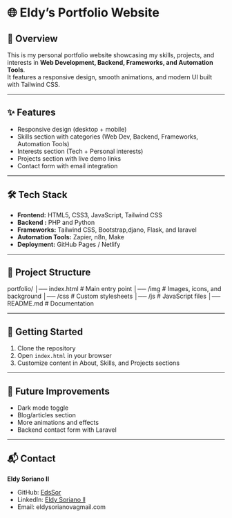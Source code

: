 # 🌐 Eldy’s Portfolio Website  

## 📌 Overview  
This is my personal portfolio website showcasing my skills, projects, and interests in **Web Development, Backend, Frameworks, and Automation Tools**.  
It features a responsive design, smooth animations, and modern UI built with Tailwind CSS.  

---

## ✨ Features  
- Responsive design (desktop + mobile)  
- Skills section with categories (Web Dev, Backend, Frameworks, Automation Tools)  
- Interests section (Tech + Personal interests)  
- Projects section with live demo links  
- Contact form with email integration  

---

## 🛠️ Tech Stack  
- **Frontend:** HTML5, CSS3, JavaScript, Tailwind CSS  
- **Backend :** PHP and Python
- **Frameworks:** Tailwind CSS, Bootstrap,djano, Flask, and laravel
- **Automation Tools:** Zapier, n8n, Make  
- **Deployment:** GitHub Pages / Netlify  

---

## 📂 Project Structure  
portfolio/
│── index.html # Main entry point
│── /img # Images, icons, and background
│── /css # Custom stylesheets
│── /js # JavaScript files
│── README.md # Documentation


---

## 🚀 Getting Started  
1. Clone the repository  
2. Open `index.html` in your browser  
3. Customize content in About, Skills, and Projects sections  

---

## 🔮 Future Improvements  
- Dark mode toggle  
- Blog/articles section  
- More animations and effects  
- Backend contact form with Laravel  

---

## 📬 Contact  
**Eldy Soriano II**  
- GitHub: [EdsSor](https://github.com/EdsSor)  
- LinkedIn: [Eldy Soriano ll](https://www.linkedin.com/in/eldysorianoll/)
- Email: eldysorianovagmail.com  
